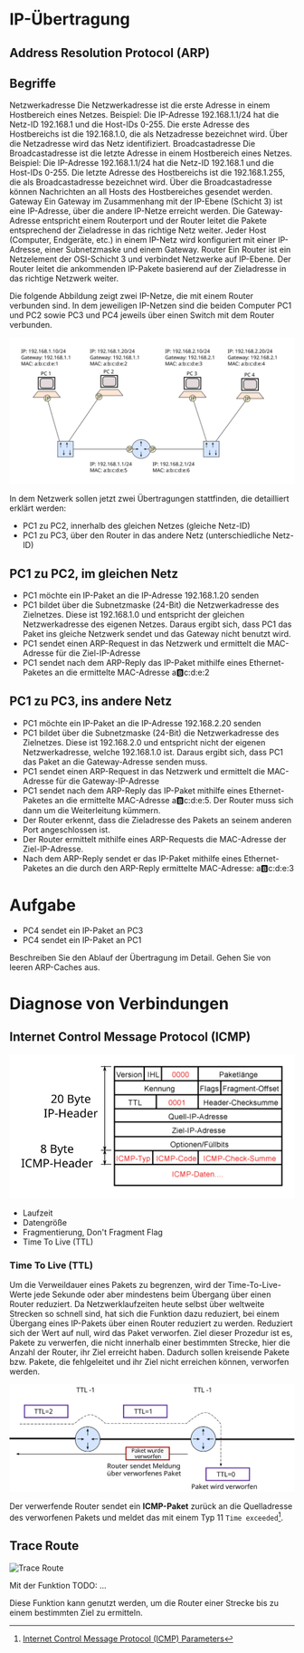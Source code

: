 <!--
author:   Günter Dannoritzer
email:    g.dannoritzer@wvs-ffm.de
version:  1.0.0
date:     19.03.2024
language: de
narrator: Deutsch Female

comment:  IP-Übertragung

icon:    hhttps://raw.githubusercontent.com/dsp77/wvs-liascript/0938e2e0ce751e270e3e36b8ecfeb09044a41aa0/wvs-logo.png
logo:     02_img/logo-ip-transmission.png

tags:     LiaScript, IP-Übertragung, Gateway, Router, ARP, Address_Resolution_Protocol

link:     https://cdn.jsdelivr.net/chartist.js/latest/chartist.min.css

script:   https://cdn.jsdelivr.net/chartist.js/latest/chartist.min.js

attribute: Lizenz: [CC BY-SA](https://creativecommons.org/licenses/by-sa/4.0/)
-->

# IP-Übertragung

## Address Resolution Protocol (ARP)



## Begriffe

Netzwerkadresse
    Die Netzwerkadresse ist die erste Adresse in einem Hostbereich eines Netzes. Beispiel: Die IP-Adresse 192.168.1.1/24 hat die Netz-ID 192.168.1 und die Host-IDs 0-255. Die erste Adresse des Hostbereichs ist die 192.168.1.0, die als Netzadresse bezeichnet wird. Über die Netzadresse wird das Netz identifiziert. 
Broadcastadresse
    Die Broadcastadresse ist die letzte Adresse in einem Hostbereich eines Netzes. Beispiel: Die IP-Adresse 192.168.1.1/24 hat die Netz-ID 192.168.1 und die Host-IDs 0-255. Die letzte Adresse des Hostbereichs ist die 192.168.1.255, die als Broadcastadresse bezeichnet wird. Über die Broadcastadresse können Nachrichten an all Hosts des Hostbereiches gesendet werden. 
Gateway
    Ein Gateway im Zusammenhang mit der IP-Ebene (Schicht 3) ist eine IP-Adresse, über die andere IP-Netze erreicht werden. Die Gateway-Adresse entspricht einem Routerport und der Router leitet die Pakete entsprechend der Zieladresse in das richtige Netz weiter. Jeder Host (Computer, Endgeräte, etc.) in einem IP-Netz wird konfiguriert mit einer IP-Adresse, einer Subnetzmaske und einem Gateway. 
Router
    Ein Router ist ein Netzelement der OSI-Schicht 3 und verbindet Netzwerke auf IP-Ebene. Der Router leitet die ankommenden IP-Pakete basierend auf der Zieladresse in das richtige Netzwerk weiter. 


Die folgende Abbildung zeigt zwei IP-Netze, die mit einem Router verbunden sind. In dem jeweiligen IP-Netzen sind die beiden Computer PC1 und PC2 sowie PC3 und PC4 jeweils über einen Switch mit dem Router verbunden.

![IP-Übertragung](02_img/lf03_ip-transmission.svg)

In dem Netzwerk sollen jetzt zwei Übertragungen stattfinden, die detailliert erklärt werden:

 * PC1 zu PC2, innerhalb des gleichen Netzes (gleiche Netz-ID)
 * PC1 zu PC3, über den Router in das andere Netz (unterschiedliche Netz-ID)

## PC1 zu PC2, im gleichen Netz

  * PC1 möchte ein IP-Paket an die IP-Adresse 192.168.1.20 senden
  * PC1 bildet über die Subnetzmaske (24-Bit) die Netzwerkadresse des Zielnetzes. Diese ist 192.168.1.0 und entspricht der gleichen Netzwerkadresse des eigenen Netzes. Daraus ergibt sich, dass PC1 das Paket ins gleiche Netzwerk sendet und das Gateway nicht benutzt wird.
  * PC1 sendet einen ARP-Request in das Netzwerk und ermittelt die MAC-Adresse für die Ziel-IP-Adresse
  * PC1 sendet nach dem ARP-Reply das IP-Paket mithilfe eines Ethernet-Paketes an die ermittelte MAC-Adresse a:b:c:d:e:2

## PC1 zu PC3, ins andere Netz

 * PC1 möchte ein IP-Paket an die IP-Adresse 192.168.2.20 senden
 * PC1 bildet über die Subnetzmaske (24-Bit) die Netzwerkadresse des Zielnetzes. Diese ist 192.168.2.0 und entspricht nicht der eigenen Netzwerkadresse, welche 192.168.1.0 ist. Daraus ergibt sich, dass PC1 das Paket an die Gateway-Adresse senden muss.
 * PC1 sendet einen ARP-Request in das Netzwerk und ermittelt die MAC-Adresse für die Gateway-IP-Adresse
 * PC1 sendet nach dem ARP-Reply das IP-Paket mithilfe eines Ethernet-Paketes an die ermittelte MAC-Adresse a:b:c:d:e:5. Der Router muss sich dann um die Weiterleitung kümmern.
 * Der Router erkennt, dass die Zieladresse des Pakets an seinem anderen Port angeschlossen ist.
 * Der Router ermittelt mithilfe eines ARP-Requests die MAC-Adresse der Ziel-IP-Adresse.
 * Nach dem ARP-Reply sendet er das IP-Paket mithilfe eines Ethernet-Paketes an die durch den ARP-Reply ermittelte MAC-Adresse: a:b:c:d:e:3

# Aufgabe

 * PC4 sendet ein IP-Paket an PC3
 * PC4 sendet ein IP-Paket an PC1

Beschreiben Sie den Ablauf der Übertragung im Detail. Gehen Sie von leeren ARP-Caches aus.

# Diagnose von Verbindungen

## Internet Control Message Protocol (ICMP)

![ICMP-Header](02_img/lf03_ipv4_icmp_header.svg)

 * Laufzeit
 * Datengröße
 * Fragmentierung, Don't Fragment Flag
 * Time To Live (TTL)

### Time To Live (TTL)

Um die Verweildauer eines Pakets zu begrenzen, wird der Time-To-Live-Werte jede Sekunde oder aber mindestens beim Übergang über einen Router reduziert. Da Netzwerklaufzeiten heute selbst über weltweite Strecken so schnell sind, hat sich die Funktion dazu reduziert, bei einem Übergang eines IP-Pakets über einen Router reduziert zu werden. Reduziert sich der Wert auf null, wird das Paket verworfen. Ziel dieser Prozedur ist es, Pakete zu verwerfen, die nicht innerhalb einer bestimmten Strecke, hier die Anzahl der Router, ihr Ziel erreicht haben. Dadurch sollen kreisende Pakete bzw. Pakete, die fehlgeleitet und ihr Ziel nicht erreichen können, verworfen werden.

![Mit TTL=0 wird das Paket verworfen](02_img/lf03_iptx_ttl.svg)

Der verwerfende Router sendet ein **ICMP-Paket** zurück an die Quelladresse des verworfenen Pakets und meldet das mit einem Typ 11 `Time exceeded`[^ICMP TYP11].

[^ICMP TYP11]: [Internet Control Message Protocol (ICMP) Parameters](https://www.iana.org/assignments/icmp-parameters/icmp-parameters.xhtml)

## Trace Route

![Trace Route](02_img/lf03_ipv4_traceroute.svg)

Mit der Funktion TODO: ...

Diese Funktion kann genutzt werden, um die Router einer Strecke bis zu einem bestimmten Ziel zu ermitteln.

